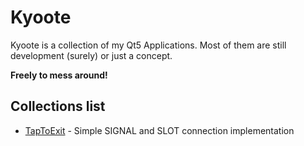 # Kyoote

Kyoote is a collection of my Qt5 Applications. Most of them are still development (surely) or just a concept.  

**Freely to mess around!**

## Collections list
* [TapToExit](./TapToExit) - Simple SIGNAL and SLOT connection implementation